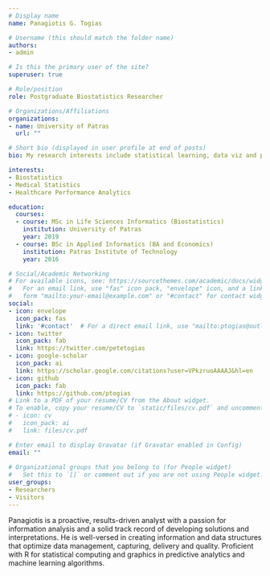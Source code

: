```yaml
---
# Display name
name: Panagiotis G. Togias

# Username (this should match the folder name)
authors:
- admin

# Is this the primary user of the site?
superuser: true

# Role/position
role: Postgraduate Biostatistics Researcher

# Organizations/Affiliations
organizations:
- name: University of Patras
  url: ""

# Short bio (displayed in user profile at end of posts)
bio: My research interests include statistical learning, data viz and performance analytics.

interests:
- Biostatistics
- Medical Statistics
- Healthcare Performance Analytics

education:
  courses:
  - course: MSc in Life Sciences Informatics (Biostatistics)
    institution: University of Patras
    year: 2019
  - course: BSc in Applied Informatics (BA and Economics)
    institution: Patras Institute of Technology
    year: 2016

# Social/Academic Networking
# For available icons, see: https://sourcethemes.com/academic/docs/widgets/#icons
#   For an email link, use "fas" icon pack, "envelope" icon, and a link in the
#   form "mailto:your-email@example.com" or "#contact" for contact widget.
social:
- icon: envelope
  icon_pack: fas
  link: '#contact'  # For a direct email link, use "mailto:ptogias@outlook.com".
- icon: twitter
  icon_pack: fab
  link: https://twitter.com/petetogias
- icon: google-scholar
  icon_pack: ai
  link: https://scholar.google.com/citations?user=VPkzruoAAAAJ&hl=en
- icon: github
  icon_pack: fab
  link: https://github.com/ptogias
# Link to a PDF of your resume/CV from the About widget.
# To enable, copy your resume/CV to `static/files/cv.pdf` and uncomment the lines below.  
# - icon: cv
#   icon_pack: ai
#   link: files/cv.pdf

# Enter email to display Gravatar (if Gravatar enabled in Config)
email: ""
  
# Organizational groups that you belong to (for People widget)
#   Set this to `[]` or comment out if you are not using People widget.  
user_groups:
- Researchers
- Visitors
---
```


Panagiotis is a proactive, results-driven analyst with a passion for information analysis and a solid track record of developing solutions and interpretations. He is well-versed in creating information and data structures that optimize data management, capturing, delivery and quality. Proficient with R for statistical computing and graphics in predictive analytics and machine learning algorithms.
